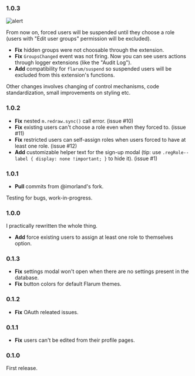 ### 1.0.3

![alert](https://i.imgur.com/ecW3kCU.png)

From now on, forced users will be suspended until they choose a role (users with "Edit user groups" permission will be excluded).

- **Fix** hidden groups were not choosable through the extension.
- **Fix** `GroupsChanged` event was not firing. Now you can see users actions through logger extensions (like the "Audit Log").
- **Add** compatibility for `flarum/suspend` so suspended users will be excluded from this extension's functions.

Other changes involves changing of control mechanisms, code standardization, small improvements on styling etc.

### 1.0.2
- **Fix** nested `m.redraw.sync()` call error. (issue #10)
- **Fix** existing users can't choose a role even when they forced to. (issue #11)
- **Fix** restricted users can self-assign roles when users forced to have at least one role. (issue #12)
- **Add** customizable helper text for the sign-up modal (tip: use `.regRole--label { display: none !important; }` to hide it). (issue #1)

### 1.0.1
- **Pull** commits from @imorland's fork.

Testing for bugs, work-in-progress.

### 1.0.0

I practically rewritten the whole thing.

- **Add** force existing users to assign at least one role to themselves option.

### 0.1.3
- **Fix** settings modal won't open when there are no settings present in the database.
- **Fix** button colors for default Flarum themes.

### 0.1.2
- **Fix** OAuth releated issues.

### 0.1.1
- **Fix** users can't be edited from their profile pages.

### 0.1.0
First release.
